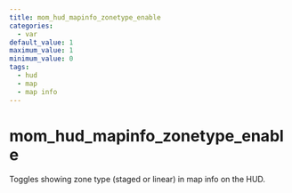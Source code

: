 ```yaml
---
title: mom_hud_mapinfo_zonetype_enable
categories:
  - var
default_value: 1
maximum_value: 1
minimum_value: 0
tags:
  - hud
  - map
  - map info
---
```


# mom_hud_mapinfo_zonetype_enable

Toggles showing zone type (staged or linear) in map info on the HUD.
